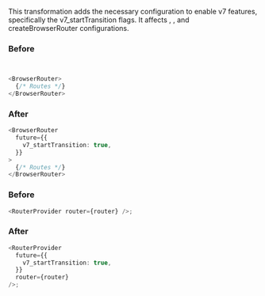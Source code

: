 

This transformation adds the necessary configuration to enable v7 features, specifically the  v7_startTransition flags. It affects <BrowserRouter>, <RouterProvider>, and createBrowserRouter configurations.

### Before

```ts


<BrowserRouter>
  {/* Routes */}
</BrowserRouter>
```

### After

```ts
<BrowserRouter
  future={{
    v7_startTransition: true,
  }}
>
  {/* Routes */}
</BrowserRouter>
```


### Before

```ts
<RouterProvider router={router} />;

```

### After

```ts
<RouterProvider
  future={{
    v7_startTransition: true,
  }}
  router={router}
/>;
```
